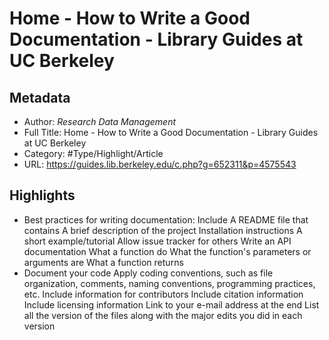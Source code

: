 # Home - How to Write a Good Documentation - Library Guides at UC Berkeley

## Metadata

* Author: *Research Data Management*
* Full Title: Home - How to Write a Good Documentation - Library Guides at UC Berkeley
* Category: #Type/Highlight/Article
* URL: https://guides.lib.berkeley.edu/c.php?g=652311&p=4575543

## Highlights

* Best practices for writing documentation:
  Include A README file that contains
  A brief description of the project
  Installation instructions
  A short example/tutorial
  Allow issue tracker for others
  Write an API documentation
  What a function do
  What the function's parameters or arguments are
  What a function returns
* Document your code
  Apply coding conventions, such as file organization, comments, naming conventions, programming practices, etc.
  Include information for contributors
  Include citation information
  Include licensing information
  Link to your e-mail address at the end
  List all the version of the files along with the major edits you did in each version
